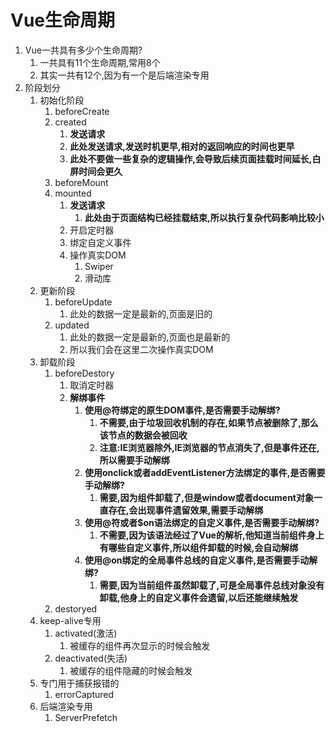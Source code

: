 # Vue生命周期

1. Vue一共具有多少个生命周期?
   1. 一共具有11个生命周期,常用8个
   2. 其实一共有12个,因为有一个是后端渲染专用
2. 阶段划分
   1. 初始化阶段
      1. beforeCreate
      2. created
         1. **发送请求**
         2. **此处发送请求,发送时机更早,相对的返回响应的时间也更早**
         3. **此处不要做一些复杂的逻辑操作,会导致后续页面挂载时间延长,白屏时间会更久**
      3. beforeMount
      4. mounted
         1. **发送请求**
            1. **此处由于页面结构已经挂载结束,所以执行复杂代码影响比较小**
         2. 开启定时器
         3. 绑定自定义事件
         4. 操作真实DOM
            1. Swiper
            2. 滑动库
   2. 更新阶段
      1. beforeUpdate
         1. 此处的数据一定是最新的,页面是旧的
      2. updated
         1. 此处的数据一定是最新的,页面也是最新的
         2. 所以我们会在这里二次操作真实DOM
   3. 卸载阶段
      1. beforeDestory
         1. 取消定时器
         2. **解绑事件**
            1. **使用@符绑定的原生DOM事件,是否需要手动解绑?**
               1. **不需要,由于垃圾回收机制的存在,如果节点被删除了,那么该节点的数据会被回收**
               2. **注意:IE浏览器除外,IE浏览器的节点消失了,但是事件还在,所以需要手动解绑**
            2. **使用onclick或者addEventListener方法绑定的事件,是否需要手动解绑?**
               1. **需要,因为组件卸载了,但是window或者document对象一直存在,会出现事件遗留效果,需要手动解绑**
            3. **使用@符或者$on语法绑定的自定义事件,是否需要手动解绑?**
               1. **不需要,因为该语法经过了Vue的解析,他知道当前组件身上有哪些自定义事件,所以组件卸载的时候,会自动解绑**
            4. **使用@on绑定的全局事件总线的自定义事件,是否需要手动解绑?**
               1. **需要,因为当前组件虽然卸载了,可是全局事件总线对象没有卸载,他身上的自定义事件会遗留,以后还能继续触发**
      2. destoryed
   4. keep-alive专用
      1. activated(激活)
         1. 被缓存的组件再次显示的时候会触发
      2. deactivated(失活)
         1. 被缓存的组件隐藏的时候会触发
   5. 专门用于捕获报错的
      1. errorCaptured
   6. 后端渲染专用
      1. ServerPrefetch